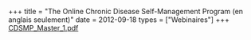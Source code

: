 +++
title = "The Online Chronic Disease Self-Management Program (en anglais seulement)"
date = 2012-09-18
types = ["Webinaires"]
+++
[CDSMP\_Master\_1.pdf](/files/CDSMP_Master_1.pdf)
